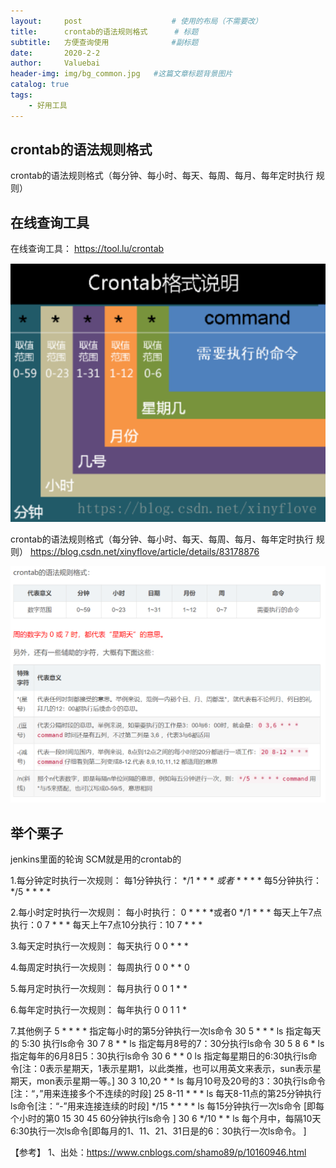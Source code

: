 ```yaml
---
layout:     post					# 使用的布局（不需要改）
title:      crontab的语法规则格式		# 标题
subtitle:   方便查询使用    			#副标题
date:       2020-2-2
author:     Valuebai
header-img: img/bg_common.jpg 	#这篇文章标题背景图片
catalog: true
tags:
    - 好用工具
---
```


## crontab的语法规则格式

crontab的语法规则格式（每分钟、每小时、每天、每周、每月、每年定时执行 规则） 


## 在线查询工具

在线查询工具： https://tool.lu/crontab

![enter description here](https://www.github.com/Valuebai/Valuebai.github.io/raw/master/img/2020251580899934955.png)

crontab的语法规则格式（每分钟、每小时、每天、每周、每月、每年定时执行 规则） https://blog.csdn.net/xinyflove/article/details/83178876

 
![enter description here](https://www.github.com/Valuebai/Valuebai.github.io/raw/master/img/2020251580899893919.png)


## 举个栗子

jenkins里面的轮询 SCM就是用的crontab的

1.每分钟定时执行一次规则：
每1分钟执行： */1 * * * *或者* * * * *
每5分钟执行： */5 * * * *

2.每小时定时执行一次规则：
每小时执行： 0 * * * *或者0 */1 * * *
每天上午7点执行：0 7 * * *
每天上午7点10分执行：10 7 * * *

3.每天定时执行一次规则：
每天执行 0 0 * * *

4.每周定时执行一次规则：
每周执行 0 0 * * 0

5.每月定时执行一次规则：
每月执行 0 0 1 * *

6.每年定时执行一次规则：
每年执行 0 0 1 1 *

7.其他例子
5 * * * * 指定每小时的第5分钟执行一次ls命令
30 5 * * * ls 指定每天的 5:30 执行ls命令
30 7 8 * * ls 指定每月8号的7：30分执行ls命令
30 5 8 6 * ls 指定每年的6月8日5：30执行ls命令
30 6 * * 0 ls 指定每星期日的6:30执行ls命令[注：0表示星期天，1表示星期1，以此类推，也可以用英文来表示，sun表示星期天，mon表示星期一等。]
30 3 10,20 * * ls 每月10号及20号的3：30执行ls命令[注：“，”用来连接多个不连续的时段]
25 8-11 * * * ls 每天8-11点的第25分钟执行ls命令[注：“-”用来连接连续的时段]
*/15 * * * * ls 每15分钟执行一次ls命令 [即每个小时的第0 15 30 45 60分钟执行ls命令 ]
30 6 */10 * * ls 每个月中，每隔10天6:30执行一次ls命令[即每月的1、11、21、31日是的6：30执行一次ls命令。 ]



【参考】
1、出处：https://www.cnblogs.com/shamo89/p/10160946.html